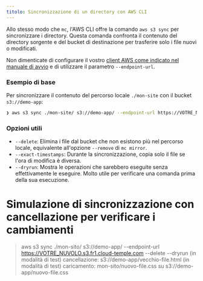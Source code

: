 ```yaml
---
titolo: Sincronizzazione di un directory con AWS CLI
---
```


Allo stesso modo che `mc`, l'AWS CLI offre la comando `aws s3 sync` per sincronizzare i directory. Questa comanda confronta il contenuto del directory sorgente e del bucket di destinazione per trasferire solo i file nuovi o modificati.

Non dimenticate di configurare il vostro [client AWS come indicato nel manuale di avvio](../quickstart.md) e di utilizzare il parametro `--endpoint-url`.

### Esempio di base

Per sincronizzare il contenuto del percorso locale `./mon-site` con il bucket `s3://demo-app`:

```bash
❯ aws s3 sync ./mon-site/ s3://demo-app/ --endpoint-url https://VOTRE_NAMESPACE.s3.fr1.cloud-temple.com
```

### Opzioni utili

*   `--delete`: Elimina i file dal bucket che non esistono più nel percorso locale, equivalente all'opzione `--remove` di `mc mirror`.
*   `--exact-timestamps`: Durante la sincronizzazione, copia solo il file se l'ora di modifica è diversa.
*   `--dryrun`: Mostra le operazioni che sarebbero eseguite senza effettivamente le eseguire. Molto utile per verificare una comanda prima della sua esecuzione.

# Simulazione di sincronizzazione con cancellazione per verificare i cambiamenti
> aws s3 sync ./mon-sito/ s3://demo-app/ --endpoint-url https://VOTRE_NUVOLO.s3.fr1.cloud-temple.com --delete --dryrun
(in modalità di test) cancellazione: s3://demo-app/vecchio-file.html
(in modalità di test) caricamento: mon-sito/nuovo-file.css su s3://demo-app/nuovo-file.css